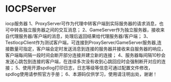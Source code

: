 # IOCPServer
iocp服务器
1、ProxyServer可作为代理中转客户端到实际服务器的请求消息，也可中转各独立服务器之间的交互消息；
2、GameServer作为独立服务器，接收来自代理服务器/客户端的消息，处理后返回结果给代理服务器/客户端；
3、TestIocpClient作为测试客户端，可连接到ProxyServer/GameServer服务器,连接数量可指定，客户端会定时发送消息到连接的服务器并接收来自服务器的响应，
客户端每间隔一段时间会断开部分连接并建立新的连接；
4、服务器每间隔10秒会发送心跳包到连接的客户端，在连续多次没有收到心跳回应时会强制断开对应的连接；
5、使用开源spdlog打印日志，日志等级等信息可通过配置文件修改，spdlog使用请参照官方手册；
6、本源码仅供学习，使用请注明出处，谢谢！
